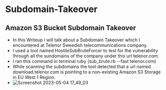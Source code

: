 # Subdomain-Takeover
## Amazon S3 Bucket Subdomain Takeover
* In this Writeup i will talk about a Subdomain Takeover which I encountered at Telenor Sweedish telecommunications company.
* I used a tool named HostileSubBruteForcer to test for the vulnerability through all the sundomains of the company under this url telenor.com.
* I ran this command in terminal ruby (sub_brute.rb --fast telenor.com)
* While scanning the subdomains the tool detected that a url named download.telenor.com is pointing to a non-existing Amazon S3 Storage in EU West 1 Region.
* ![Screenshot 2023-05-04 17_49_03](https://github.com/AbdoFarid1/Subdomain-Takeover/assets/128148536/f98d47aa-4fb6-4c64-811f-9e2b93022001)


